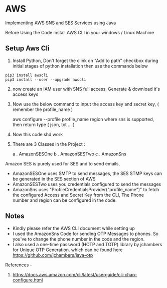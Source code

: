 # AWS
Implementing AWS SNS and SES Services using Java 

Before Using the Code install AWS CLI in your windows / Linux Machine

Setup Aws Cli
-----------------
  1. Install Python, Don't forget the clink on "Add to path" checkbox during initial stages of python installation
     then use the commands below
      
    pip3 install awscli
    pip3 install --user --upgrade awscli

  2. now create an IAM user with SNS full access. Generate & download it's access keys 
  3. Now use the below command to input the access key and secret key, ( remember the profile_name )
      
      aws configure --profile profile_name 
      region where sns is supported, then return type ( json, txt ... ) 
      
  4. Now this code shd work 


  5. There are 3 Classes in the Project : 

     a . AmazonSESOne
     b . AmazonSESTwo 
     c . AmazonSns

Amazon SES is purely used for SES and to send emails, 
- AmazonSESOne uses SMTP to send messages, the SES STMP keys can be generated in the SES section of AWS 
- AmazonSESTwo uses you credentials configured to send the messages
- AmazonSns uses  "ProfileCredentialsProvider("profile_name")" to fetch the configured Access and Secret Key from the CLI, The Phone    
    number and region can be configured in the code.


Notes
--------------
- Kindly please refer the AWS CLI document while setting up 
- I used the AmazonSns Code for sending OTP Messages to phones. So you've to change the phone number in the code and the region. 
- I also used a one-time password (HOTP and TOTP) library by jchambers for Unique OTP Generation. which can be found here 
  https://github.com/jchambers/java-otp


References - 

1. https://docs.aws.amazon.com/cli/latest/userguide/cli-chap-configure.html

